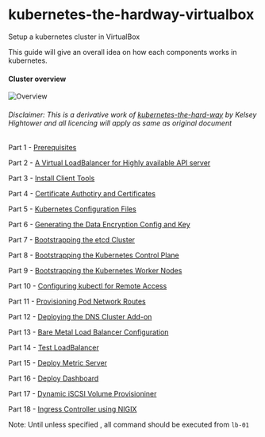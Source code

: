 # kubernetes-the-hardway-virtualbox
Setup a kubernetes cluster in VirtualBox

This guide will give an overall idea on how each components works in kubernetes.

#### Cluster overview
![Overview](https://raw.githubusercontent.com/ansilh/kubernetes-the-hardway-virtualbox/master/images/overview.PNG)

###### Disclaimer: This is a derivative work of [kubernetes-the-hard-way](https://github.com/kelseyhightower/kubernetes-the-hard-way) by Kelsey Hightower and all licencing will apply as same as original document

Part 1 - [Prerequisites](01.Prerequisites-VM-Configuration.md)

Part 2 - [A Virtual LoadBalancer for Highly available API server](02.Prerequisites-HA-LB-Configuration.md)

Part 3 - [Install Client Tools](03.Install-Client-Tools.md)

Part 4 - [Certificate Authotiry and Certificates](04.Certificate-Authority.md)

Part 5 - [Kubernetes Configuration Files](05.Kubernetes-configuration-files.md)

Part 6 - [Generating the Data Encryption Config and Key](06.Data-encryption-keys.md)

Part 7 - [Bootstrapping the etcd Cluster](07.Bootstrapping-etcd.md)

Part 8 - [Bootstrapping the Kubernetes Control Plane](08.Bootstrapping-kubernetes-controllers.md)

Part 9 - [Bootstrapping the Kubernetes Worker Nodes](09.Bootstrapping-kubernetes-workers.md)

Part 10 - [Configuring kubectl for Remote Access](10.Configuring-kubectl.md)

Part 11 - [Provisioning Pod Network Routes](11.Pod-Network-Routes.md)

Part 12 - [Deploying the DNS Cluster Add-on](12.DNS-Add-On.md)

Part 13 - [Bare Metal Load Balancer Configuration](13.Load-Balancer.md)

Part 14 - [Test LoadBalancer](14.Test-Loadbalancer-type.md)

Part 15 - [Deploy Metric Server](15.Deploy-Metric-Server.md)

Part 16 - [Deploy Dashboard](16.Dash-Board.md)

Part 17 - [Dynamic iSCSI Volume Provisioniner](17.Dynamic-iSCSI-Volume-Provisioner.md)

Part 18 - [Ingress Controller using NIGIX](18.Ingress-Controller-using-NGINX.md)

Note: Until unless specified , all command should be executed from `lb-01`
